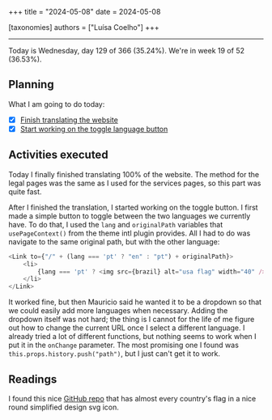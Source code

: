 +++
title = "2024-05-08"
date = 2024-05-08

[taxonomies]
authors = ["Luísa Coelho"]
+++

---

Today is Wednesday, day 129 of 366 (35.24%). We're in week 19 of 52 (36.53%).

## Planning

What I am going to do today:

- [x] [Finish translating the website](https://github.com/OmnicodeSolutions/website/issues/101)
- [x] [Start working on the toggle language button](https://github.com/OmnicodeSolutions/website/issues/101)

## Activities executed

Today I finally finished translating 100% of the website. The method for the legal pages was the same as I used for the services pages, so this part was quite fast.

After I finished the translation, I started working on the toggle button. I first made a simple button to toggle between the two languages we currently have. To do that, I used the `lang` and `originalPath` variables that `usePageContext()` from the theme intl plugin provides. All I had to do was navigate to the same original path, but with the other language:

```js
<Link to={"/" + (lang === 'pt' ? "en" : "pt") + originalPath}>
    <li>
        {lang === 'pt' ? <img src={brazil} alt="usa flag" width="40" /> : <img src={usa} alt="brazil flag" width="40" />}
    </li>
</Link>
```

It worked fine, but then Mauricio said he wanted it to be a dropdown so that we could easily add more languages when necessary. Adding the dropdown itself was not hard; the thing is I cannot for the life of me figure out how to change the current URL once I select a different language. I already tried a lot of different functions, but nothing seems to work when I put it in the `onChange` parameter. The most promising one I found was `this.props.history.push("path")`, but I just can't get it to work.

## Readings

I found this nice [GitHub repo](https://github.com/HatScripts/circle-flags?tab=readme-ov-file) that has almost every country's flag in a nice round simplified design svg icon.
